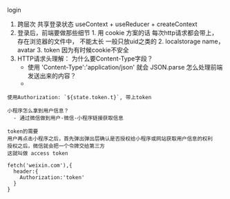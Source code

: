 login
  1. 跨层次 共享登录状态
    useContext + useReducer + createContext
  2. 登录后，前端要做那些细节
    1. 用 cookie 方案的话
      每次http请求都会带上， 存在浏览器的文件中， 不能太长 一般只放uid之类的
    2. localstorage name，avatar
    3. token 
      因为有时候cookie不安全
  3. HTTP请求头理解：
    为什么要Content-Type字段？
      - 使用 'Content-Type':'application/json' 就会 JSON.parse
    怎么处理前端发送出来的内容？
      - 
    使用Authorization: `${state.token.t}`, 带上token
    
    小程序怎么拿到用户信息？
      - 通过微信做到用户-微信-小程序链接获取信息
    
    token的需要
    用户再点击小程序之后，首先弹出弹出层确认是否授权给小程序或网站获取用户信息的权利
    授权之后，微信就会把一个令牌交给第三方
    这就叫做 access token 

    fetch('weixin.com'),{
      header:{
        Authorization:'token'
      }
    }